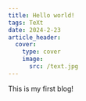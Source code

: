 ```yaml
---
title: Hello world!
tags: TeXt
date: 2024-2-23
article_header: 
  cover: 
    type: cover
    image: 
      src: /text.jpg
---
```


This is my first blog!

<!--more-->